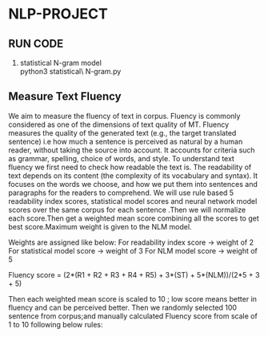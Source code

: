 # NLP-PROJECT

## RUN CODE
 1. statistical N-gram model  
           python3 statistical\ N-gram.py
## Measure Text Fluency

We aim to measure the fluency of text in corpus. Fluency is commonly considered as one of the dimensions of text quality of MT. Fluency measures the quality of the generated text (e.g., the target translated sentence) i.e how much a sentence is perceived as natural by a human reader, without taking the source into account. It accounts for criteria such as grammar, spelling, choice of words, and style. To understand text fluency we first need to check how readable the text is. The readability of text depends on its content (the complexity of its vocabulary and syntax). It focuses on the words we choose, and how we put them into sentences and paragraphs for the readers to comprehend.
We will use rule based  5 readability index scores, statistical model scores and neural network model scores over the same corpus for each sentence .Then we will normalize each score.Then get a weighted mean score combining all the scores to get best score.Maximum weight is given to the NLM model.

Weights are assigned like below:
 For  readability index score -> weight of 2 
 For statistical model score -> weight of  3
 For NLM model score -> weight of  5

Fluency score = (2*(R1 + R2 + R3 + R4 + R5) + 3*(ST) + 5*(NLM))/(2*5 + 3 + 5)

Then each weighted mean score is scaled to 10 ; low score means better in fluency and can be perceived better.
Then we randomly selected 100 sentence from corpus;and manually calculated Fluency score from scale of 1 to 10 following below rules:

